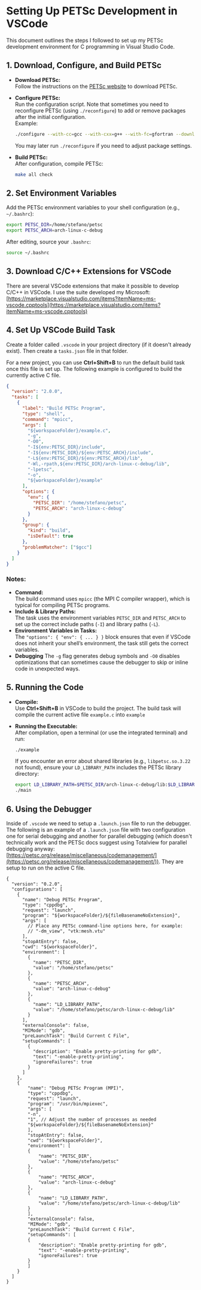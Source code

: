 # Setting Up PETSc Development in VSCode

This document outlines the steps I followed to set up my PETSc development environment for C programming in Visual Studio Code.

## 1. Download, Configure, and Build PETSc

- **Download PETSc:**  
  Follow the instructions on the [PETSc website](https://petsc.org/release/install/) to download PETSc.

- **Configure PETSc:**  
  Run the configuration script. Note that sometimes you need to reconfigure PETSc (using `./reconfigure`) to add or remove packages after the initial configuration.  
  Example:
  ```bash
  ./configure --with-cc=gcc --with-cxx=g++ --with-fc=gfortran --download-mpich --download-fblaslapack
  ```
  You may later run `./reconfigure` if you need to adjust package settings.

- **Build PETSc:**  
  After configuration, compile PETSc:
  ```bash
  make all check
  ```

## 2. Set Environment Variables

Add the PETSc environment variables to your shell configuration (e.g., `~/.bashrc`):

```bash
export PETSC_DIR=/home/stefano/petsc
export PETSC_ARCH=arch-linux-c-debug
```

After editing, source your `.bashrc`:

```bash
source ~/.bashrc
```


## 3. Download C/C++ Extensions for VSCode
There are several VSCode extensions that make it possible to develop C/C++ in VSCode. I use the suite developed my Microsoft: [https://marketplace.visualstudio.com/items?itemName=ms-vscode.cpptools](https://marketplace.visualstudio.com/items?itemName=ms-vscode.cpptools)


## 4. Set Up VSCode Build Task

Create a folder called `.vscode` in your project directory (if it doesn't already exist). Then create a `tasks.json` file in that folder.

For a new project, you can use **Ctrl+Shift+B** to run the default build task once this file is set up. The following example is configured to build the currently active C file.

```json
{
  "version": "2.0.0",
  "tasks": [
    {
      "label": "Build PETSc Program",
      "type": "shell",
      "command": "mpicc",
      "args": [
        "${workspaceFolder}/example.c",
        "-g",
        "-O0",
        "-I${env:PETSC_DIR}/include",
        "-I${env:PETSC_DIR}/${env:PETSC_ARCH}/include",
        "-L${env:PETSC_DIR}/${env:PETSC_ARCH}/lib",
        "-Wl,-rpath,${env:PETSC_DIR}/arch-linux-c-debug/lib",
        "-lpetsc",
        "-o",
        "${workspaceFolder}/example"
      ],
      "options": {
        "env": {
          "PETSC_DIR": "/home/stefano/petsc", 
          "PETSC_ARCH": "arch-linux-c-debug"
        }
      },
      "group": {
        "kind": "build",
        "isDefault": true
      },
      "problemMatcher": ["$gcc"]
    }
  ]
}


```

### Notes:
- **Command:**  
  The build command uses `mpicc` (the MPI C compiler wrapper), which is typical for compiling PETSc programs.
- **Include & Library Paths:**  
  The task uses the environment variables `PETSC_DIR` and `PETSC_ARCH` to set up the correct include paths (`-I`) and library paths (`-L`).
- **Environment Variables in Tasks:**  
  The `"options": { "env": { ... } }` block ensures that even if VSCode does not inherit your shell’s environment, the task still gets the correct variables.
- **Debugging**
    The `-g` flag generates debug symbols and `-O0` disables optimizations that can sometimes cause the debugger to skip or inline code in unexpected ways.

## 5. Running the Code

- **Compile:**  
  Use **Ctrl+Shift+B** in VSCode to build the project. The build task will compile the current active file `example.c` into `example`

- **Running the Executable:**  
  After compilation, open a terminal (or use the integrated terminal) and run:
  ```bash
  ./example
  ```
  If you encounter an error about shared libraries (e.g., `libpetsc.so.3.22` not found), ensure your `LD_LIBRARY_PATH` includes the PETSc library directory:
  ```bash
  export LD_LIBRARY_PATH=$PETSC_DIR/arch-linux-c-debug/lib:$LD_LIBRARY_PATH
  ./main
  ```

## 6. Using the Debugger 

Inside of `.vscode` we need to setup a `.launch.json` file to run the debugger. The following is an example of a `.launch.json` file with two configuration one
for serial debugging and another for parallel debugging (which doesn't technically work and the PETSc docs suggest using Totalview for parallel debugging anyway: [https://petsc.org/release/miscellaneous/codemanagement/](https://petsc.org/release/miscellaneous/codemanagement/)). They are setup to run on the active C file. 
```
{
  "version": "0.2.0",
  "configurations": [
    {
      "name": "Debug PETSc Program",
      "type": "cppdbg",
      "request": "launch",
      "program": "${workspaceFolder}/${fileBasenameNoExtension}",
      "args": [
        // Place any PETSc command-line options here, for example:
        // "-dm_view", "vtk:mesh.vtu"
      ],
      "stopAtEntry": false,
      "cwd": "${workspaceFolder}",
      "environment": [
        {
          "name": "PETSC_DIR",
          "value": "/home/stefano/petsc"
        },
        {
          "name": "PETSC_ARCH",
          "value": "arch-linux-c-debug"
        },
        {
          "name": "LD_LIBRARY_PATH",
          "value": "/home/stefano/petsc/arch-linux-c-debug/lib"
        }
      ],
      "externalConsole": false,
      "MIMode": "gdb",
      "preLaunchTask": "Build Current C File",
      "setupCommands": [
        {
          "description": "Enable pretty-printing for gdb",
          "text": "-enable-pretty-printing",
          "ignoreFailures": true
        }
      ]
    },
    {
        "name": "Debug PETSc Program (MPI)",
        "type": "cppdbg",
        "request": "launch",
        "program": "/usr/bin/mpiexec",
        "args": [
        "-n",
        "1", // Adjust the number of processes as needed
        "${workspaceFolder}/${fileBasenameNoExtension}"
        ],
        "stopAtEntry": false,
        "cwd": "${workspaceFolder}",
        "environment": [
        {
            "name": "PETSC_DIR",
            "value": "/home/stefano/petsc"
        },
        {
            "name": "PETSC_ARCH",
            "value": "arch-linux-c-debug"
        },
        {
            "name": "LD_LIBRARY_PATH",
            "value": "/home/stefano/petsc/arch-linux-c-debug/lib"
        }
        ],
        "externalConsole": false,
        "MIMode": "gdb",
        "preLaunchTask": "Build Current C File",
        "setupCommands": [
        {
            "description": "Enable pretty-printing for gdb",
            "text": "-enable-pretty-printing",
            "ignoreFailures": true
        }
        ]
    }
  ]
}

```


